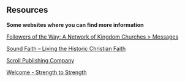 ## Resources
**Some websites where you can find more information**


[Followers of the Way: A Network of Kingdom Churches > Messages](https://www.followers-of-the-way.org/messages)

[Sound Faith – Living the Historic Christian Faith](https://soundfaith.org/)

[Scroll Publishing Company](https://scrollpublishing.com/)

[Welcome - Strength to Strength](https://strengthtostrength.org/)